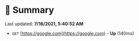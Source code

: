 # 📖 Summary
Last updated: **7/16/2021, 5:40:52 AM**

- `GET` [https://google.com](https://google.com) - **Up** (140ms)
